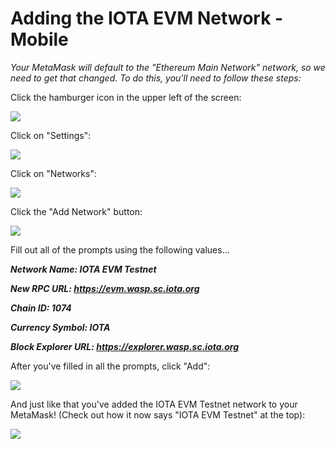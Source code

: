 # Adding the IOTA EVM Network - Mobile

_Your MetaMask will default to the "Ethereum Main Network" network, so we need to get that changed. To do this, you'll need to follow these steps:_



Click the hamburger icon in the upper left of the screen:

![](<../../../.gitbook/assets/image (26) (1) (1) (1).png>)

Click on "Settings":

![](<../../../.gitbook/assets/image (10) (1).png>)

Click on "Networks":

![](<../../../.gitbook/assets/image (6) (1).png>)

Click the "Add Network" button:

![](<../../../.gitbook/assets/image (23) (1) (1) (1).png>)



Fill out all of the prompts using the following values...

_**Network Name: IOTA EVM Testnet**_

_**New RPC URL: https://evm.wasp.sc.iota.org**_

_**Chain ID: 1074**_

_**Currency Symbol: IOTA**_

_**Block Explorer URL: https://explorer.wasp.sc.iota.org**_



After you've filled in all the prompts, click "Add":

![](<../../../.gitbook/assets/image (7) (1) (1) (1).png>)

And just like that you've added the IOTA EVM Testnet network to your MetaMask! (Check out how it now says "IOTA EVM Testnet" at the top):

![](<../../../.gitbook/assets/image (5) (1).png>)
